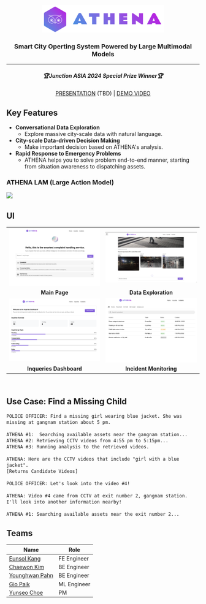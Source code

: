 <div align=center>
    <img src="https://github.com/Moment-Junction-Asia-2024/Moment-Front/blob/main/public/logo.png?raw=true"  width="320" />
    <h3>Smart City Operting System Powered by Large Multimodal Models</h3>
</div>
<hr>
<div align=center>
    <h5>🏆Junction ASIA 2024 Special Prize Winner🏆</h5>
    <a href="#">PRESENTATION</a> (TBD) | <a href="https://www.youtube.com/watch?v=e88YnJ7eKqQ">DEMO VIDEO</a>
</div>

## Key Features
- **Conversational Data Exploration**
    - Explore massive city-scale data with natural language.
- **City-scale Data-driven Decision Making**
    - Make important decision based on ATHENA's analysis.
- **Rapid Response to Emergency Problems**
    - ATHENA helps you to solve problem end-to-end manner, starting from situation awareness to dispatching assets.

### ATHENA LAM (Large Action Model)
<img src="docs/LAM Design.jpg">

## UI
<table align="center">
	<tr>
		<td>
			<img style="width:450px;" src="/docs/main_page.png">
		</td>
		<td>
			<img style="width:450px;" src="/docs/video retrieval.jpg">
		</td>
	</tr>
	<tr>
		<td align="center">
			<b>Main Page</b>
		</td>
		<td align="center">
			<b>Data Exploration</b>
		</td>
	</tr>
	<tr>
		<td>
			<img style="width:450px;" src="/docs/inqueries dashboard.png">
		</td>
		<td>
			<img style="width:450px;" src="/docs/incident monitoring.png">
		</td>
	</tr>
	<tr>
		<td align="center">
			<b>Inqueries Dashboard</b>
		</td>
		<td align="center">
			<b>Incident Monitoring</b>
		</td>
	</tr>
</table>
<img href="https://github.com/Moment-Junction-Asia-2024/Moment-Front/blob/main/public/main_page.png?raw=true">

## Use Case: Find a Missing Child
```
POLICE OFFICER: Find a missing girl wearing blue jacket. She was missing at gangnam station about 5 pm.

ATHENA #1:  Searching available assets near the gangnam station...
ATHENA #2: Retrieving CCTV videos from 4:55 pm to 5:15pm...
ATHENA #3: Running analysis to the retrieved videos.

ATHENA: Here are the CCTV videos that include "girl with a blue jacket".
[Returns Candidate Videos]

POLICE OFFICER: Let's look into the video #4!

ATHENA: Video #4 came from CCTV at exit number 2, gangnam station. I'll look into another information nearby!

ATHENA #1: Searching available assets near the exit number 2...
```

## Teams
| Name | Role |
| ---  | ---- |
| [Eunsol Kang](https://github.com/eunsolkang) | FE Engineer |
| [Chaewon Kim](https://github.com/chae401) | BE Engineer |
| [Younghwan Pahn](https://github.com/lopahn2) | BE Engineer |
| [Gio Paik](https://github.com/skyil7) | ML Engineer |
| [Yunseo Choe](https://github.com/yunseo323) | PM |